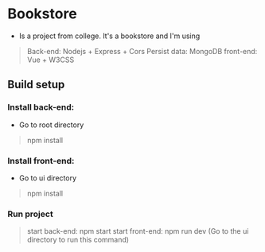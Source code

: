 # Bookstore

- Is a project from college. It's a bookstore and I'm using
> Back-end: Nodejs + Express + Cors
> Persist data: MongoDB
> front-end: Vue + W3CSS

## Build setup

### Install back-end:

- Go to root directory
> npm install

### Install front-end:

- Go to ui directory
> npm install

### Run project

> start back-end: npm start
> start front-end: npm run dev (Go to the ui directory to run this command)